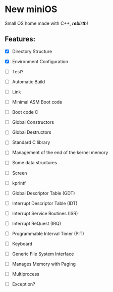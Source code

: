 New miniOS
===========================

Small OS home made with C++, ***rebirth***!

Features:
---------------------------

- [X] Directory Structure
- [X] Environment Configuration
- [ ] Test?
- [ ] Automatic Build
- [ ] Link
- [ ] Minimal ASM Boot code
- [ ] Boot code C
- [ ] Global Constructors
- [ ] Global Destructors
- [ ] Standard C library
- [ ] Management of the end of the kernel memory
- [ ] Some data structures
- [ ] Screen
- [ ] kprintf
- [ ] Global Descriptor Table (GDT)
- [ ] Interrupt Descriptor Table (IDT)
- [ ] Interrupt Service Routines (ISR)
- [ ] Interrupt ReQuest (IRQ)
- [ ] Programmable Interval Timer (PIT)
- [ ] Keyboard
- [ ] Generic File System Interface
- [ ] Manages Memory with Paging
- [ ] Multiprocess
- [ ] Exception?

